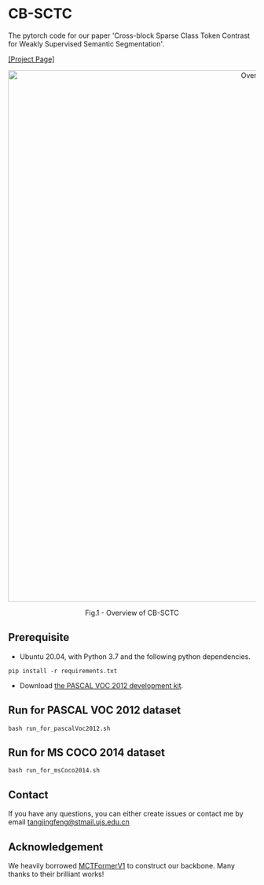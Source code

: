 # CB-SCTC
The pytorch code for our paper 'Cross-block Sparse Class Token Contrast  for Weakly Supervised Semantic Segmentation'.

[[Project Page]](https://xulianuwa.github.io/MCTformer-project-page/)

<p align="center">
  <img src="cb-sctc_6.png" width="1080" title="Overview of CB-SCTC" >
</p>
<p align = "center">
Fig.1 - Overview of CB-SCTC
</p>

## Prerequisite
- Ubuntu 20.04, with Python 3.7 and the following python dependencies.
```
pip install -r requirements.txt
```
- Download [the PASCAL VOC 2012 development kit](http://host.robots.ox.ac.uk/pascal/VOC/voc2012).

## Run for PASCAL VOC 2012 dataset
```
bash run_for_pascalVoc2012.sh
```
## Run for MS COCO 2014 dataset
```
bash run_for_msCoco2014.sh
```

## Contact
If you have any questions, you can either create issues or contact me by email
[tangjingfeng@stmail.ujs.edu.cn](tangjingfeng@stmail.ujs.edu.cn)

## Acknowledgement
We heavily borrowed [MCTFormerV1](https://github.com/xulianuwa/MCTformer) to construct our backbone. Many thanks to their brilliant works!

